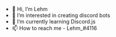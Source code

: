 - 👋 Hi, I’m Lehm
- 👀 I’m interested in creating discord bots
- 🌱 I’m currently learning Discord.js
- 📫 How to reach me - Lehm_#4116

<!---
Lehm35/Lehm35 is a ✨ special ✨ repository because its `README.md` (this file) appears on your GitHub profile.
You can click the Preview link to take a look at your changes.
--->
